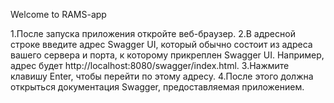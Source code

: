 Welcome to RAMS-app

1.После запуска приложения откройте веб-браузер.
2.В адресной строке введите адрес Swagger UI, который обычно состоит из адреса вашего сервера и порта, к которому прикреплен Swagger UI. Например, адрес будет http://localhost:8080/swagger/index.html.
3.Нажмите клавишу Enter, чтобы перейти по этому адресу.
4.После этого должна открыться документация Swagger, предоставляемая приложением.
